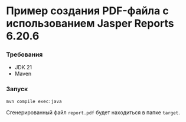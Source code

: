# Пример создания PDF-файла с использованием Jasper Reports 6.20.6

### Требования

- JDK 21
- Maven

### Запуск

```shell
mvn compile exec:java
```

Сгенерированный файл `report.pdf` будет находиться в папке `target`.